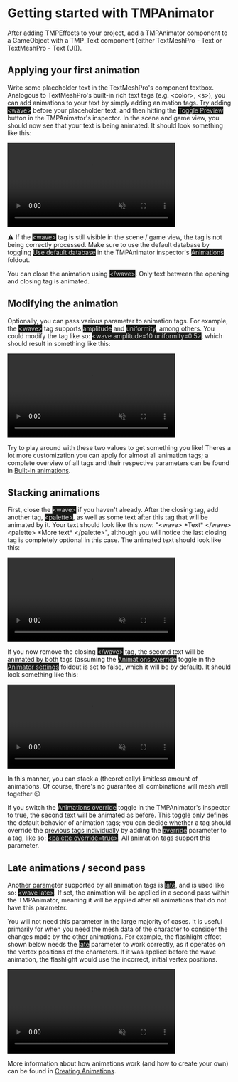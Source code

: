 # Getting started with TMPAnimator

After adding TMPEffects to your project, add a TMPAnimator component to a GameObject with a TMP_Text component (either TextMeshPro - Text 
or TextMeshPro - Text (UI)).

## Applying your first animation
Write some placeholder text in the TextMeshPro's component textbox. Analogous to TextMeshPro's
built-in rich text tags (e.g. &lt;color&gt;, &lt;s&gt;), you can add animations to your text by simply adding animation tags.
Try adding <mark style="color: lightgray; background-color: #191a18">&lt;wave&gt;</mark> before your placeholder text, and then hitting the <mark style="color: lightgray; background-color: #191a18">Toggle Preview</mark> button in the TMPAnimator's inspector.
In the scene and game view, you should now see that your text is being animated. It should look something like this:

<video style="min-width: 300px; max-width: 2000px; width:75%; height:auto;" src="../videos/firstanimation.mp4" width="320" height="240" autoplay loop muted>
  Your browser does not support the video tag.
</video>

:warning: If the <mark style="color: lightgray; background-color: #191a18">&lt;wave&gt;</mark> tag is still visible in the scene / game view, the tag is not being correctly processed. Make sure to use
the default database by toggling <mark style="color: lightgray; background-color: #191a18">Use default database</mark> in the TMPAnimator inspector's <mark style="color: lightgray; background-color: #191a18">Animations</mark> foldout.

You can close the animation using <mark style="color: lightgray; background-color: #191a18">&lt;/wave&gt;</mark>. Only text between the opening and closing tag is animated.


## Modifying the animation
Optionally, you can pass various parameter to animation tags.
For example, the <mark style="color: lightgray; background-color: #191a18">&lt;wave&gt;</mark> tag supports <mark style="color: lightgray; background-color: #191a18">amplitude</mark> and <mark style="color: lightgray; background-color: #191a18">uniformity</mark>, among others.
You could modify the tag like so: <mark style="color: lightgray; background-color: #191a18">&lt;wave amplitude=10 uniformity=0.5&gt;</mark>, which should result in something like this:

<video style="min-width: 300px; max-width: 2000px; width:75%; height:auto;" src="../videos/firstanimation2.mp4" width="320" height="240" autoplay loop muted>
  Your browser does not support the video tag.
</video>

Try to play around with these two values to get something you like! Theres a lot more customization you can apply for almost all animation tags; a complete overview of all tags
and their respective parameters can be found in [Built-in animations](tmpanimator_builtinbasicanimations.md).


## Stacking animations
First, close the <mark style="color: lightgray; background-color: #191a18">&lt;wave&gt;</mark> if you haven't already. After the closing tag, add another tag, <mark style="color: lightgray; background-color: #191a18">&lt;palette&gt;</mark>, as well as some text after this tag that will be animated by it. Your text should look like this now: "&lt;wave&gt; \*Text\* &lt;/wave&gt; &lt;palette&gt; \*More text\* &lt;/palette&gt;", although you will notice the last closing tag is completely optional in this case.
The animated text should look like this:

<video style="min-width: 300px; max-width: 2000px; width:75%; height:auto;" src="../videos/firstanimation3.mp4" width="320" height="240" autoplay loop muted>
  Your browser does not support the video tag.
</video>

If you now remove the closing <mark style="color: lightgray; background-color: #191a18">&lt;/wave&gt;</mark> tag, the second text will be animated by both tags (assuming the <mark style="color: lightgray; background-color: #191a18">Animations override</mark> toggle in the <mark style="color: lightgray; background-color: #191a18">Animator settings</mark> foldout is set to false, which it
will be by default). It should look something like this:

<video style="min-width: 300px; max-width: 2000px; width:75%; height:auto;" src="../videos/firstanimation4.mp4" width="320" height="240" autoplay loop muted>
  Your browser does not support the video tag.
</video>

In this manner, you can stack a (theoretically) limitless amount of animations. Of course, there's no guarantee all combinations will mesh well together :wink:

If you switch the <mark style="color: lightgray; background-color: #191a18">Animations override</mark> toggle in the TMPAnimator's inspector to true, the second text will be animated as before.
This toggle only defines the default behavior of animation tags; you can decide whether a tag should override the previous tags individually by adding the <mark style="color: lightgray; background-color: #191a18">override</mark> parameter to a tag, like so: <mark style="color: lightgray; background-color: #191a18">&lt;palette override=true&gt;</mark>. All animation tags support this parameter.

## Late animations / second pass
Another parameter supported by all animation tags is <mark style="color: lightgray; background-color: #191a18">late</mark>, and is used like so: <mark style="color: lightgray; background-color: #191a18">&lt;wave late&gt;</mark>. If set, the animation will be applied in a second pass within the TMPAnimator, meaning it will be applied after all animations that do not have
this parameter. 

You will not need this parameter in the large majority of cases. It is useful primarily for when you need the mesh data of the character to consider the changes made by the other animations.
For example, the flashlight effect shown below needs the <mark style="color: lightgray; background-color: #191a18">late</mark> parameter to work correctly, as it operates on the vertex positions
of the characters. If it was applied before the wave animation, the flashlight would use the incorrect, initial vertex positions.

<video style="min-width: 300px; max-width: 2000px; width:75%; height:auto;" src="../videos/flashlightanimation.mp4" width="320" height="240" autoplay loop muted>
  Your browser does not support the video tag.
</video>

More information about how animations work (and how to create your own) can be found in [Creating Animations](tmpanimator_creatinganimations.md).
